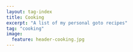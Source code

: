 ```yaml
---
layout: tag-index
title: Cooking
excerpt: "A list of my personal goto recipes"
tag: "cooking"
image:
  feature: header-cooking.jpg
---
```


